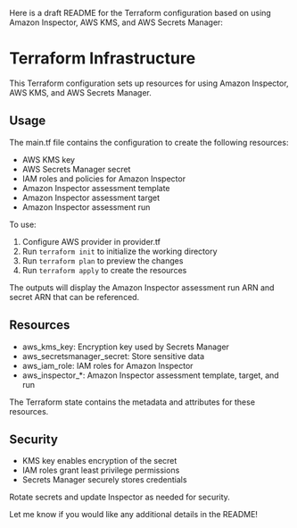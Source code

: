 Here is a draft README for the Terraform configuration based on using Amazon Inspector, AWS KMS, and AWS Secrets Manager:

# Terraform Infrastructure

This Terraform configuration sets up resources for using Amazon Inspector, AWS KMS, and AWS Secrets Manager.

## Usage

The main.tf file contains the configuration to create the following resources:

- AWS KMS key
- AWS Secrets Manager secret
- IAM roles and policies for Amazon Inspector
- Amazon Inspector assessment template
- Amazon Inspector assessment target
- Amazon Inspector assessment run

To use:

1. Configure AWS provider in provider.tf
2. Run `terraform init` to initialize the working directory 
3. Run `terraform plan` to preview the changes
4. Run `terraform apply` to create the resources

The outputs will display the Amazon Inspector assessment run ARN and secret ARN that can be referenced.

## Resources

- aws_kms_key: Encryption key used by Secrets Manager
- aws_secretsmanager_secret: Store sensitive data 
- aws_iam_role: IAM roles for Amazon Inspector
- aws_inspector_*: Amazon Inspector assessment template, target, and run

The Terraform state contains the metadata and attributes for these resources.

## Security

- KMS key enables encryption of the secret
- IAM roles grant least privilege permissions
- Secrets Manager securely stores credentials 

Rotate secrets and update Inspector as needed for security.

Let me know if you would like any additional details in the README!